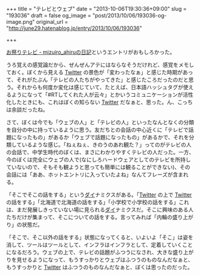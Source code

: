 +++
title = "テレビとウェブ"
date = "2013-10-06T19:30:36+09:00"
slug = "193036"
draft = false
og_image = "post/2013/10/06/193036-og-image.png"
original_url = "http://june29.hatenablog.jp/entry/2013/10/06/193036"

+++

<p><a href="http://d.hatena.ne.jp/mizuiro_ahiru/20130928/p1" title="お祭りテレビ - mizuiro_ahiruの日記">お祭りテレビ - mizuiro_ahiruの日記</a>というエントリがおもしろかった。</p>
<p>うろ覚えの感覚論だから、ぜんぜんアテにはならなそうだけれど、感覚をメモしておく。ぼくから見える <a class="keyword" href="http://d.hatena.ne.jp/keyword/Twitter">Twitter</a> の景色が「変わったなぁ」と感じた時期があって、それがたぶん「テレビの人たちがやってきた」と感じたころだったのだと思う。それからも何度か変化は感じていて、たとえば、日本語ハッシュタグが使えるようになって「#RTしてくれた人が云々」とかいうコミュニケーションが活性化したときにも、これはぼくの知らない <a class="keyword" href="http://d.hatena.ne.jp/keyword/Twitter">Twitter</a> だなぁと、思った。ん、こっちは余談だったね。</p>
<p>さて、ぼくは今でも「ウェブの人」と「テレビの人」といったなんとなくの分類を自分の中に持っているように思う。友だちとの会話の中心近くに「テレビで話題になったもの」があるか「ウェブで話題になったもの」があるかで、それを分類しているような感じ。「ねぇねぇ、きのうのあれ観た？」ってのがテレビの人の会話で、中学生時代のぼくは、まさにわかりやすくテレビの人だった。一方、今のぼくは完全にウェブの人で(なにしろハードウェアとしてのテレビを所持していないので、そもそも観ようと思っても簡単には観ることができない)、その会話には「ああ、ホットエントリに入っていたよね」なんてフレーズが含まれる。</p>
<p>「そこでそこの話をする」という<a class="keyword" href="http://d.hatena.ne.jp/keyword/%A5%C0%A5%A4">ダイ</a>ナミクスがある。「<a class="keyword" href="http://d.hatena.ne.jp/keyword/Twitter">Twitter</a> の上で <a class="keyword" href="http://d.hatena.ne.jp/keyword/Twitter">Twitter</a> の話をする」「北海道で北海道の話をする」「小学校で小学校の話をする」これは、まだ発展しきっていない場に見られる<a class="keyword" href="http://d.hatena.ne.jp/keyword/%A5%C0%A5%A4">ダイ</a>ナミクスだ。そこに興味のある人たちだけが集まって、そこについての話をする。言ってみれば「内輪の盛り上がり」の状態だ。</p>
<p>「そこで、そこ以外の話をする」状態になってくると、いよいよ「そこ」は姿を消して、ツールはツールとして、インフラはインフラとして、定着していくことになるだろう。ウェブの上で、テレビの話題がふつうになされ、大きな盛り上がりを見せるようになって、もうすっかりとウェブはふつうのものなんだなぁと、もうすっかりと <a class="keyword" href="http://d.hatena.ne.jp/keyword/Twitter">Twitter</a> はふつうのものなんだなぁと、ぼくは思ったのだった。</p>
